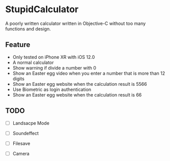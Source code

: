 # StupidCalculator

A poorly written calculator written in Objective-C without too many functions and design.

## Feature
- Only tested on iPhone XR with iOS 12.0
- A normal calculator
- Show warning if divide a number with 0
- Show an Easter egg video when you enter a number that is more than 12 digits
- Show an Easter egg website when the calculation result is 5566
- Use Biometric as login authentication
- Show an Easter egg website when the calculation result is 66

## TODO
- [ ] Landsacpe Mode
- [ ] Soundeffect
- [ ] Filesave
- [ ] Camera

